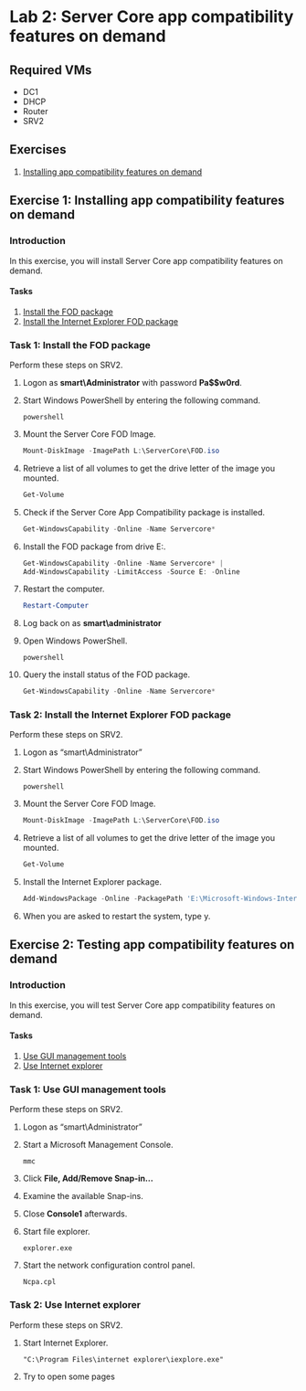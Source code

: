 # Lab 2: Server Core app compatibility features on demand

## Required VMs

* DC1
* DHCP
* Router
* SRV2

## Exercises

1. [Installing app compatibility features on demand](#exercise-1-installing-app-compatibility-features-on-demand)

## Exercise 1: Installing app compatibility features on demand

### Introduction

In this exercise, you will install Server Core app compatibility features on demand.

#### Tasks

1. [Install the FOD package](#task-1-install-the-fod-package)
1. [Install the Internet Explorer FOD package](#task-2-install-the-internet-explorer-fod-package)

### Task 1: Install the FOD package

Perform these steps on SRV2.

1. Logon as **smart\Administrator** with password **Pa$$w0rd**.
1. Start Windows PowerShell by entering the following command.

   ````shell
   powershell
   ````

1. Mount the Server Core FOD Image.

   ````powershell
   Mount-DiskImage -ImagePath L:\ServerCore\FOD.iso
   ````

1. Retrieve a list of all volumes to get the drive letter of the image you mounted.

   ````powershell
   Get-Volume
   ````

1. Check if the Server Core App Compatibility package is installed.

   ````powershell
   Get-WindowsCapability -Online -Name Servercore*
   ````

1. Install the FOD package from drive E:.

   ````powershell
   Get-WindowsCapability -Online -Name Servercore* |
   Add-WindowsCapability -LimitAccess -Source E: -Online 
   ````

1. Restart the computer.

   ````powershell
   Restart-Computer 
   ````

1. Log back on as **smart\administrator**
1. Open Windows PowerShell.

   ````shell
   powershell
   ````

1. Query the install status of the FOD package.

   ````powershell
   Get-WindowsCapability -Online -Name Servercore*
   ````

### Task 2: Install the Internet Explorer FOD package

Perform these steps on SRV2.

1. Logon as “smart\Administrator”
1. Start Windows PowerShell by entering the following command.

   ````shell
   powershell
   ````

1. Mount the Server Core FOD Image.

   ````powershell
   Mount-DiskImage -ImagePath L:\ServerCore\FOD.iso
   ````

1. Retrieve a list of all volumes to get the drive letter of the image you mounted.

   ````powershell
   Get-Volume
   ````

1. Install the Internet Explorer package.

   ````powershell
   Add-WindowsPackage -Online -PackagePath 'E:\Microsoft-Windows-InternetExplorer-Optional-Package~31bf3856ad364e35~amd64~~.cab'
   ````

1. When you are asked to restart the system, type y.

## Exercise 2: Testing app compatibility features on demand

### Introduction

In this exercise, you will test Server Core app compatibility features on demand.

#### Tasks

1. [Use GUI management tools](#task-1-use-gui-management-tools)
1. [Use Internet explorer](#task-2-use-internet-explorer)

### Task 1:  Use GUI management tools

Perform these steps on SRV2.

1. Logon as “smart\Administrator”
1. Start a Microsoft Management Console.

   ````shell
   mmc
   ````

1. Click **File, Add/Remove Snap-in…**
1. Examine the available Snap-ins.
1. Close **Console1** afterwards.
1. Start file explorer.

   ````shell
   explorer.exe
   ````

1. Start the network configuration control panel.

   ````shell
   Ncpa.cpl
   ````

### Task 2:  Use Internet explorer

Perform these steps on SRV2.

1. Start Internet Explorer.

   ````shell
   "C:\Program Files\internet explorer\iexplore.exe"
   ````

1. Try to open some pages
